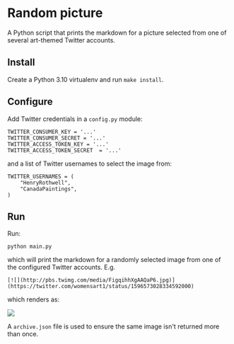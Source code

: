 # Random picture

A Python script that prints the markdown for a picture selected from one of
several art-themed Twitter accounts.

## Install

Create a Python 3.10 virtualenv and run `make install`.

## Configure

Add Twitter credentials in a `config.py` module:

    TWITTER_CONSUMER_KEY = '...'
    TWITTER_CONSUMER_SECRET = '...'
    TWITTER_ACCESS_TOKEN_KEY = '...'
    TWITTER_ACCESS_TOKEN_SECRET  = '...'

and a list of Twitter usernames to select the image from:

    TWITTER_USERNAMES = (
        "HenryRothwell",
        "CanadaPaintings",
    )

## Run

Run:

    python main.py

which will print the markdown for a randomly selected image from one of the
configured Twitter accounts. E.g.

    [![](http://pbs.twimg.com/media/FigqihhXgAAQaP6.jpg)](https://twitter.com/womensart1/status/1596573028334592000)

which renders as:

[![](http://pbs.twimg.com/media/FigqihhXgAAQaP6.jpg)](https://twitter.com/womensart1/status/1596573028334592000)

A `archive.json` file is used to ensure the same image isn't returned more than
once.
